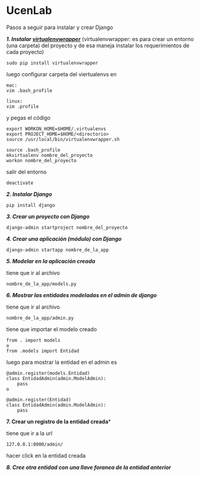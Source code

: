 UcenLab
=========
Pasos a seguir para instalar y crear Django

***1. Instalar [virtualenvwrapper](http://virtualenvwrapper.readthedocs.org/en/latest/)***
(virtualenvwrapper: es para crear un entorno (una carpeta) del proyecto y de esa maneja instalar los requerimientos de cada proyecto)
```
sudo pip install virtualenvwrapper
```
luego configurar carpeta del viertualenvs
en
```
mac:
vim .bash_profile

linux:
vim .profile
```
y pegas el código
```
export WORKON_HOME=$HOME/.virtualenvs
export PROJECT_HOME=$HOME/<directorio>
source /usr/local/bin/virtualenvwrapper.sh
```
```
source .bash_profile
mkvirtualenv nombre_del_proyecto
workon nombre_del_proyecto
```
salir del entorno
```
deactivate
```

***2. Instalar Django***
```
pip install django
```
***3. Crear un proyecto con Django***
```
django-admin startproject nombre_del_proyecto
```
***4. Crear una aplicación (módulo) con Django***
```
django-admin startapp nombre_de_la_app
```
***5. Modelar en la aplicación creada***

tiene que ir al archivo
```
nombre_de_la_app/models.py
```
***6. Mostrar las entidades modeladas en el admin de django***

tiene que ir al archivo
```
nombre_de_la_app/admin.py
```
tiene que importar el modelo creado
```
from . import models
o
from .models import Entidad
```
luego para mostrar la entidad en el admin es
```
@admin.register(models.Entidad)
class EntidadAdmin(admin.ModelAdmin):
    pass
o

@admin.register(Entidad)
class EntidadAdmin(admin.ModelAdmin):
    pass
```
**7. Crear un registro de la entidad creada***

tiene que ir a la url
```
127.0.0.1:8000/admin/
```
hacer click en la entidad creada

***8. Cree otra entidad con una llave foranea de la entidad anterior***









